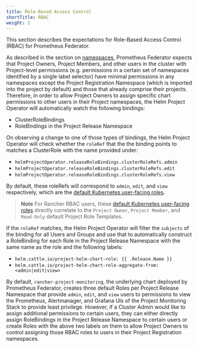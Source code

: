 ```yaml
---
title: Role-Based Access Control
shortTitle: RBAC
weight: 2
---
```


This section describes the expectations for Role-Based Access Control (RBAC) for Prometheus Federator.

As described in the section on [namespaces](../prometheus-federator#namespaces), Prometheus Federator expects that Project Owners, Project Members, and other users in the cluster with Project-level permissions (e.g. permissions in a certain set of namespaces identified by a single label selector) have minimal permissions in any namespaces except the Project Registration Namespace (which is imported into the project by default) and those that already comprise their projects. Therefore, in order to allow Project Owners to assign specific chart permissions to other users in their Project namespaces, the Helm Project Operator will automatically watch the following bindings:

- ClusterRoleBindings
- RoleBindings in the Project Release Namespace

On observing a change to one of those types of bindings, the Helm Project Operator will check whether the `roleRef` that the the binding points to matches a ClusterRole with the name provided under:

- `helmProjectOperator.releaseRoleBindings.clusterRoleRefs.admin`
- `helmProjectOperator.releaseRoleBindings.clusterRoleRefs.edit`
- `helmProjectOperator.releaseRoleBindings.clusterRoleRefs.view`

By default, these roleRefs will correspond to `admin`, `edit`, and `view` respectively, which are the [default Kubernetes user-facing roles](https://kubernetes.io/docs/reference/access-authn-authz/rbac/#user-facing-roles).

> **Note** For Rancher RBAC users, these [default Kubernetes user-facing roles](https://kubernetes.io/docs/reference/access-authn-authz/rbac/#user-facing-roles) directly correlate to the `Project Owner`, `Project Member`, and `Read-Only` default Project Role Templates.

If the `roleRef` matches, the Helm Project Operator will filter the `subjects` of the binding for all Users and Groups and use that to automatically construct a RoleBinding for each Role in the Project Release Namespace with the same name as the role and the following labels:

- `helm.cattle.io/project-helm-chart-role: {{ .Release.Name }}`
- `helm.cattle.io/project-helm-chart-role-aggregate-from: <admin|edit|view>`

By default, `rancher-project-monitoring`, the underlying chart deployed by Prometheus Federator, creates three default Roles per Project Release Namespace that provide `admin`, `edit`, and `view` users to permissions to view the Prometheus, Alertmanager, and Grafana UIs of the Project Monitoring Stack to provide least privilege. However, if a Cluster Admin would like to assign additional permissions to certain users, they can either directly assign RoleBindings in the Project Release Namespace to certain users or create Roles with the above two labels on them to allow Project Owners to control assigning those RBAC roles to users in their Project Registration namespaces.